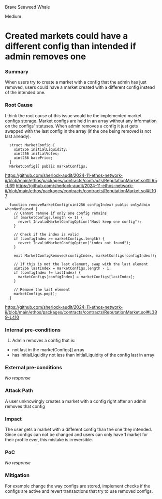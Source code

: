Brave Seaweed Whale

Medium

# Created markets could have a different config than intended if admin removes one

### Summary

When users try to create a market with a config that the admin has just removed, users could have a market created with a different config instead of the intended one.

### Root Cause

I think the root cause of this issue would be the implemented market configs storage. Market configs are held in an array without any information on the configs' statuses. When admin removes a config it just gets swapped with the last config in the array (if the one being removed is not last already).
```solidity
  struct MarketConfig {
    uint256 initialLiquidity;
    uint256 initialVotes;
    uint256 basePrice;
  }
  MarketConfig[] public marketConfigs;
```
https://github.com/sherlock-audit/2024-11-ethos-network-ii/blob/main/ethos/packages/contracts/contracts/ReputationMarket.sol#L65-L69
https://github.com/sherlock-audit/2024-11-ethos-network-ii/blob/main/ethos/packages/contracts/contracts/ReputationMarket.sol#L107
```solidity
  function removeMarketConfig(uint256 configIndex) public onlyAdmin whenNotPaused {
    // Cannot remove if only one config remains
    if (marketConfigs.length <= 1) {
      revert InvalidMarketConfigOption("Must keep one config");
    }

    // Check if the index is valid
    if (configIndex >= marketConfigs.length) {
      revert InvalidMarketConfigOption("index not found");
    }

    emit MarketConfigRemoved(configIndex, marketConfigs[configIndex]);

    // If this is not the last element, swap with the last element
    uint256 lastIndex = marketConfigs.length - 1;
    if (configIndex != lastIndex) {
      marketConfigs[configIndex] = marketConfigs[lastIndex];
    }

    // Remove the last element
    marketConfigs.pop();
  }
```
https://github.com/sherlock-audit/2024-11-ethos-network-ii/blob/main/ethos/packages/contracts/contracts/ReputationMarket.sol#L389-L410


### Internal pre-conditions

1. Admin removes a config that is:
- not last in the marketConfigs[] array
- has initialLiquidity not less than initialLiquidity of the config last in array

### External pre-conditions

_No response_

### Attack Path

A user unknowingly creates a market with a config right after an admin removes that config

### Impact

The user gets a market with a different config than the one they intended. Since configs can not be changed and users can only have 1 market for their profile ever, this mistake is irreversible. 

### PoC

_No response_

### Mitigation

For example change the way configs are stored, implement checks if the configs are active and revert transactions that try to use removed configs.